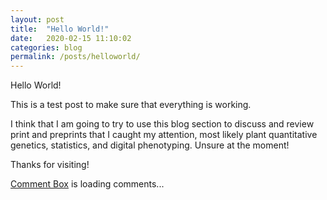 ```yaml
---
layout: post
title:  "Hello World!"
date:   2020-02-15 11:10:02
categories: blog
permalink: /posts/helloworld/
---
```

Hello World!

This is a test post to make sure that everything is working.

I think that I am going to try to use this blog section to discuss and review print and preprints that I caught my attention, most likely plant quantitative genetics, statistics, and digital phenotyping. Unsure at the moment!

Thanks for visiting!


<!-- begin wwww.htmlcommentbox.com -->
 <div id="HCB_comment_box"><a href="http://www.htmlcommentbox.com">Comment Box</a> is loading comments...</div>
 <link rel="stylesheet" type="text/css" href="https://www.htmlcommentbox.com/static/skins/bootstrap/twitter-bootstrap.css?v=0" />
 <script type="text/javascript" id="hcb"> /*<!--*/ if(!window.hcb_user){hcb_user={};} (function(){var s=document.createElement("script"), l=hcb_user.PAGE || (""+window.location).replace(/'/g,"%27"), h="https://www.htmlcommentbox.com";s.setAttribute("type","text/javascript");s.setAttribute("src", h+"/jread?page="+encodeURIComponent(l).replace("+","%2B")+"&mod=%241%24wq1rdBcg%24O5T6sBmrGY7FPiZxl1.Oh0"+"&opts=16862&num=10&ts=1582134771946");if (typeof s!="undefined") document.getElementsByTagName("head")[0].appendChild(s);})(); /*-->*/ </script>
<!-- end www.htmlcommentbox.com -->
